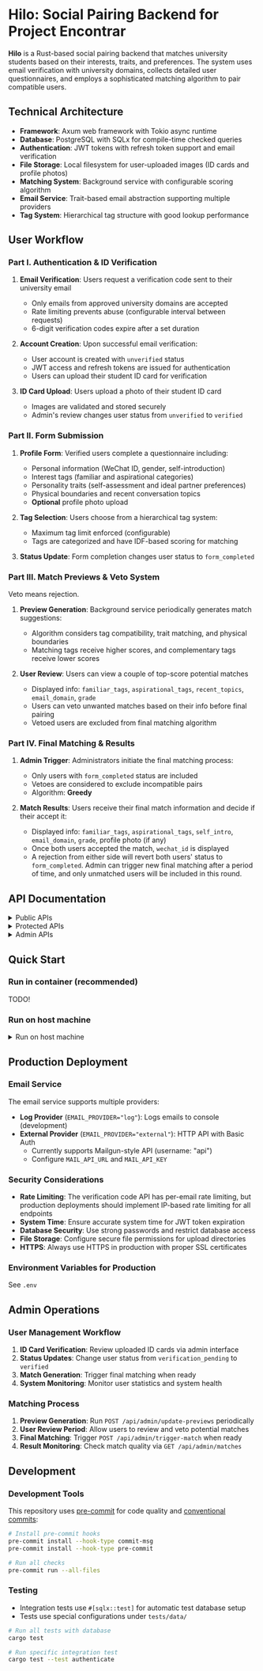 # Hilo: Social Pairing Backend for Project Encontrar

**Hilo** is a Rust-based social pairing backend that matches university students based on their interests, traits, and preferences. The system uses email verification with university domains, collects detailed user questionnaires, and employs a sophisticated matching algorithm to pair compatible users.

## Technical Architecture

- **Framework**: Axum web framework with Tokio async runtime
- **Database**: PostgreSQL with SQLx for compile-time checked queries
- **Authentication**: JWT tokens with refresh token support and email verification
- **File Storage**: Local filesystem for user-uploaded images (ID cards and profile photos)
- **Matching System**: Background service with configurable scoring algorithm
- **Email Service**: Trait-based email abstraction supporting multiple providers
- **Tag System**: Hierarchical tag structure with good lookup performance

## User Workflow

### Part I. Authentication & ID Verification

1. **Email Verification**: Users request a verification code sent to their university email
   - Only emails from approved university domains are accepted
   - Rate limiting prevents abuse (configurable interval between requests)
   - 6-digit verification codes expire after a set duration

2. **Account Creation**: Upon successful email verification:
   - User account is created with `unverified` status
   - JWT access and refresh tokens are issued for authentication
   - Users can upload their student ID card for verification

3. **ID Card Upload**: Users upload a photo of their student ID card
   - Images are validated and stored securely
   - Admin's review changes user status from `unverified` to `verified`

### Part II. Form Submission

1. **Profile Form**: Verified users complete a questionnaire including:
   - Personal information (WeChat ID, gender, self-introduction)
   - Interest tags (familiar and aspirational categories)
   - Personality traits (self-assessment and ideal partner preferences)
   - Physical boundaries and recent conversation topics
   - **Optional** profile photo upload

2. **Tag Selection**: Users choose from a hierarchical tag system:
   - Maximum tag limit enforced (configurable)
   - Tags are categorized and have IDF-based scoring for matching

3. **Status Update**: Form completion changes user status to `form_completed`

### Part III. Match Previews & Veto System

Veto means rejection.

1. **Preview Generation**: Background service periodically generates match suggestions:
   - Algorithm considers tag compatibility, trait matching, and physical boundaries
   - Matching tags receive higher scores, and complementary tags receive lower scores

2. **User Review**: Users can view a couple of top-score potential matches
   - Displayed info: `familiar_tags`, `aspirational_tags`, `recent_topics`, `email_domain`, `grade`
   - Users can veto unwanted matches based on their info before final pairing
   - Vetoed users are excluded from final matching algorithm

### Part IV. Final Matching & Results

1. **Admin Trigger**: Administrators initiate the final matching process:
   - Only users with `form_completed` status are included
   - Vetoes are considered to exclude incompatible pairs
   - Algorithm: **Greedy**

2. **Match Results**: Users receive their final match information and decide if their accept it:
   - Displayed info: `familiar_tags`, `aspirational_tags`, `self_intro`, `email_domain`, `grade`, profile photo (if any)
   - Once both users accepted the match, `wechat_id` is displayed
   - A rejection from either side will revert both users' status to `form_completed`. Admin can trigger new final matching after a period of time, and only unmatched users will be included in this round.

## API Documentation

<details>
<summary>Public APIs</summary>

### Public APIs

#### Authentication Endpoints

- `POST /api/auth/send-code` - Send verification code to email
  - JSON request body: `email`
  - Rate limited per email address
  - Only accepts university domain emails
  - Returns: `202 Accepted` or error codes

- `POST /api/auth/verify-code` - Verify email code and get JWT tokens
  - JSON request body: `email`, `code`
  - Creates user account and issues token pair
  - Returns: `200 OK` with `AuthResponse` (access_token, refresh_token)

- `POST /api/auth/refresh` - Refresh JWT token pair
  - JSON request body: `refresh_token`
  - Uses valid refresh token to get new tokens
  - Returns: `200 OK` with new `AuthResponse`

#### Health Check

- `GET /health_check` - Server health status
  - Returns: `200 OK` for healthy server

</details>

<details>
<summary>Protected APIs</summary>

### Protected APIs

_All protected endpoints require valid JWT Bearer token in Authorization header_

#### Profile Management

- `GET /api/profile` - Get current user profile information
- `POST /api/upload/profile-photo` - Upload user profile photo
  - Request body: Multipart form with image file
  - Returns: filename for form submission

#### Form Management

- `POST /api/form` - Submit or update user form
  - JSON request body: refer to code
  - Only accessible to verified users
  - Returns: `200 OK` with saved form data

- `GET /api/form` - Retrieve user's submitted form
  - Returns: `200 OK` with form data

#### ID Verification

- `POST /api/upload/card` - Upload student ID card for verification
  - Multipart form with ID card image and `grade` text field
  - Changes user status to verification pending
  - Returns: `200 OK` with user info

#### Matching System

- `GET /api/veto/previews` - Get current match previews for review
  - Returns: `200 OK` with a list of potential partners' UUIDs

- `POST /api/veto` - Veto unwanted potential partner
  - JSON request body: `vetoed_id`

- `DELETE /api/veto` - Revoke vetoes
  - JSON request body: `vetoed_id`

- `GET /api/vetoes` - Get casted vetoes
  - Returns: `200 OK` with a list of UUIDs of casted vetoes

- `POST /api/final-match/accept`, `POST /api/final-match/reject` - Decide on final match

- `GET /api/partner-image/{filename}` - Get partner's profile photo
  - Maximum access control, only accessible to matched partners

</details>

<details>
<summary>Admin APIs</summary>

### Admin APIs

_Admin endpoints run on separate port (configured via `ADMIN_ADDRESS`)_

#### User Management

- `GET /api/admin/users` - Get paginated users overview
- `GET /api/admin/user/{user_id}` - Get detailed user information
- `POST /api/admin/verify-user` - Update user verification status
- `GET /api/admin/card/{filename}` - Get user ID card photos

#### Analytics & Statistics

- `GET /api/admin/stats` - Get user and system statistics
- `GET /api/admin/tags` - Get tag usage statistics

#### Matching Operations

- `POST /api/admin/update-previews` - Regenerate match previews
- `POST /api/admin/trigger-match` - Execute final matching algorithm
- `GET /api/admin/matches` - View all final matches

</details>

## Quick Start

### Run in container (recommended)

TODO!

### Run on host machine

<details>
<summary>Run on host machine</summary>

Configure `.env`

Start PostgreSQL with Podman:

```bash
$ podman-compose up -d db

$ sqlx migrate run

$ cargo run
```

</details>

## Production Deployment

### Email Service

The email service supports multiple providers:

- **Log Provider** (`EMAIL_PROVIDER="log"`): Logs emails to console (development)
- **External Provider** (`EMAIL_PROVIDER="external"`): HTTP API with Basic Auth
  - Currently supports Mailgun-style API (username: "api")
  - Configure `MAIL_API_URL` and `MAIL_API_KEY`

### Security Considerations

- **Rate Limiting**: The verification code API has per-email rate limiting, but production deployments should implement IP-based rate limiting for all endpoints
- **System Time**: Ensure accurate system time for JWT token expiration
- **Database Security**: Use strong passwords and restrict database access
- **File Storage**: Configure secure file permissions for upload directories
- **HTTPS**: Always use HTTPS in production with proper SSL certificates

### Environment Variables for Production

See `.env`

## Admin Operations

### User Management Workflow

1. **ID Card Verification**: Review uploaded ID cards via admin interface
2. **Status Updates**: Change user status from `verification_pending` to `verified`
3. **Match Generation**: Trigger final matching when ready
4. **System Monitoring**: Monitor user statistics and system health

### Matching Process

1. **Preview Generation**: Run `POST /api/admin/update-previews` periodically
2. **User Review Period**: Allow users to review and veto potential matches
3. **Final Matching**: Trigger `POST /api/admin/trigger-match` when ready
4. **Result Monitoring**: Check match quality via `GET /api/admin/matches`

## Development

### Development Tools

This repository uses [pre-commit](https://pre-commit.com/) for code quality and [conventional commits](https://www.conventionalcommits.org/en/v1.0.0/):

```bash
# Install pre-commit hooks
pre-commit install --hook-type commit-msg
pre-commit install --hook-type pre-commit

# Run all checks
pre-commit run --all-files
```

### Testing

- Integration tests use `#[sqlx::test]` for automatic test database setup
- Tests use special configurations under `tests/data/`

```bash
# Run all tests with database
cargo test

# Run specific integration test
cargo test --test authenticate
```
